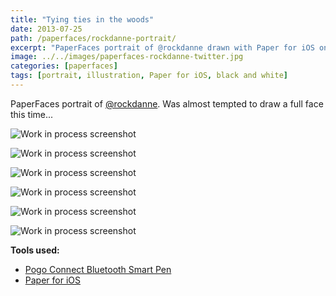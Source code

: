 ```yaml
---
title: "Tying ties in the woods"
date: 2013-07-25
path: /paperfaces/rockdanne-portrait/
excerpt: "PaperFaces portrait of @rockdanne drawn with Paper for iOS on an iPad."
image: ../../images/paperfaces-rockdanne-twitter.jpg
categories: [paperfaces]
tags: [portrait, illustration, Paper for iOS, black and white]
---
```


PaperFaces portrait of [@rockdanne](https://twitter.com/rockdanne). Was almost tempted to draw a full face this time...

![Work in process screenshot](../../images/paperfaces-rockdanne-process-1-lg.jpg)

![Work in process screenshot](../../images/paperfaces-rockdanne-process-2-lg.jpg)

![Work in process screenshot](../../images/paperfaces-rockdanne-process-3-lg.jpg)

![Work in process screenshot](../../images/paperfaces-rockdanne-process-4-lg.jpg)

![Work in process screenshot](../../images/paperfaces-rockdanne-process-5-lg.jpg)

![Work in process screenshot](../../images/paperfaces-rockdanne-process-6-lg.jpg)

**Tools used:**

- [Pogo Connect Bluetooth Smart Pen](https://www.amazon.com/gp/product/B009K448L4/ref=as_li_ss_tl?ie=UTF8&camp=1789&creative=390957&creativeASIN=B009K448L4&linkCode=as2&tag=mademist-20)
- [Paper for iOS](https://paper.bywetransfer.com/)
